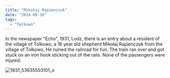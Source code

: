 ```yaml
---
title: "Mikołaj Rapienczuk"
date: "2024-09-30"
tags: 
  - "Tolkowo"
---
```


In the newspaper “Echo”, 1931, Lodz, there is an entry about a resident of the village of Tolkowo, a 16 year old shepherd Mikołaj Rapienczuk from the village of Tolkowo. He ruined the railroad for fun. The train ran over and got stuck on an iron hook sticking out of the rails. None of the passengers were injured.

![1931_53635503101_o](https://github.com/escfrpls/drochiczynpoleski/assets/125834172/fb636f0e-4726-4c02-b017-6f846538e1f8)

